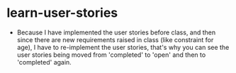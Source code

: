 # learn-user-stories
* Because I have implemented the user stories before class, and then since there are new requirements raised in class (like constraint for age), I have to re-implement the user stories, that's why you can see the user stories being moved from 'completed' to 'open' and then to 'completed' again.
